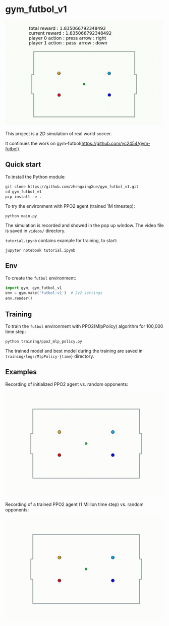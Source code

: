 # gym_futbol_v1

<img src="supplement/ppo2-futbol-best.gif" alt="simulation recording" width="500" />

This project is a 2D simulation of real world soccer.

It continues the work on gym-futbol(https://github.com/yc2454/gym-futbol).

## Quick start

To install the Python module:
```commandline
git clone https://github.com/zhengxingXue/gym_futbol_v1.git
cd gym_futbol_v1
pip install -e .
```

To try the environment with PPO2 agent (trained 1M timestep):
```commandline
python main.py
```
The simulation is recorded and showed in the pop up window. The video file is saved in ``videos/`` directory.

``tutorial.ipynb`` contains example for training, to start:
```commandline
jupyter notebook tutorial.ipynb 
```

## Env

To create the ``futbol`` environment:
```python
import gym, gym_futbol_v1
env = gym.make('futbol-v1')  # 2v2 settings
env.render()
```

## Training

To train the ``futbol`` environment with PPO2(MlpPolicy) algorithm for 100,000 time step:
```commandline
python training/ppo2_mlp_policy.py
```
The trained model and best model during the training are saved in ``training/logs/MlpPolicy-{time}`` directory.

## Examples

Recording of initialized PPO2 agent vs. random opponents:

<img src="supplement/ppo2-futbol-pre-train.gif" alt="pre train recording" width="500" />

Recording of a trained PPO2 agent (1 Million time step) vs. random opponents:

<img src="supplement/ppo2-futbol-1M.gif" alt="post train recording" width="500" />